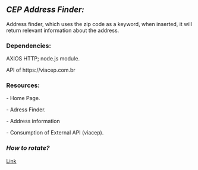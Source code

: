 <div>
  <h2><i>CEP Address Finder:</i></h2>
  <p>
    Address finder, which uses the zip code as a keyword, when inserted, it will
    return relevant information about the address.
  </p>
</div>

<div>
  <h3>Dependencies:</h3>
  <p>AXIOS HTTP; node.js module.</p>
  <p>API of https://viacep.com.br</p>
</div>

<div>
  <h3>Resources:</h3>
  <p>- Home Page.</p>
  <p>- Adress Finder.</p>
  <p>- Address information</p>
  <p>- Consumption of External API (viacep).</p>
</div>

<div>
  <h3><i>How to rotate?</i></h3>

  [Link](https://cep-address-finder.vercel.app/)
</div>
